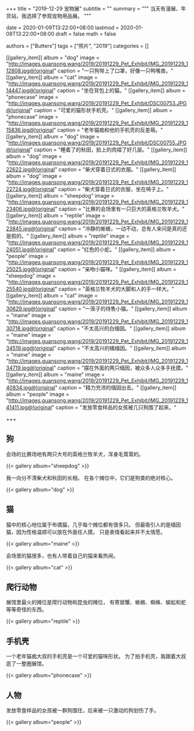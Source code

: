+++
title = "2019-12-29 宠物展"
subtitle = ""
summary = """
当天有漫展、年货站，我选择了参观宠物用品展。
"""

date = 2020-01-09T13:22:00+08:00
lastmod = 2020-01-09T13:22:00+08:00
draft = false
math = false

authors = ["Butters"]
tags = ["照片", "2019"]
categories = []

[[gallery_item]]
album = "dog"
image = "http://images.guansong.wang/2019/20191229_Pet_Exhibit/IMG_20191229_112808.jpg@!original"
caption = "一只狗带上了口罩，好像一只鸭嘴兽。"
[[gallery_item]]
album = "cat"
image = "http://images.guansong.wang/2019/20191229_Pet_Exhibit/IMG_20191229_114447.jpg@!original"
caption = "坐在背包上的猫。"
[[gallery_item]]
album = "phonecase"
image = "http://images.guansong.wang/2019/20191229_Pet_Exhibit/DSC00753.JPG@!original"
caption = "可爱的猫形状手机壳。"
[[gallery_item]]
album = "phonecase"
image = "http://images.guansong.wang/2019/20191229_Pet_Exhibit/IMG_20191229_115836.jpg@!original"
caption = "老年猫痴和他的手机壳的反差萌。"
[[gallery_item]]
album = "dog"
image = "http://images.guansong.wang/2019/20191229_Pet_Exhibit/DSC00755.JPG@!original"
caption = "睡着了的秋田，脸上的肉褶了好几层。"
[[gallery_item]]
album = "dog"
image = "http://images.guansong.wang/2019/20191229_Pet_Exhibit/IMG_20191229_122622.jpg@!original"
caption = "柴犬穿着日式的衣服。"
[[gallery_item]]
album = "dog"
image = "http://images.guansong.wang/2019/20191229_Pet_Exhibit/IMG_20191229_122724.jpg@!original"
caption = "柴犬穿着日式的衣服，坐在椅子上。"
[[gallery_item]]
album = "sheepdog"
image = "http://images.guansong.wang/2019/20191229_Pet_Exhibit/IMG_20191229_123406.jpg@!original"
caption = "比赛的会场里有一只巨大的英格兰牧羊犬。"
[[gallery_item]]
album = "reptile"
image = "http://images.guansong.wang/2019/20191229_Pet_Exhibit/IMG_20191229_123845.jpg@!original"
caption = "冷静的蜥蜴，一动不动，总有人来问是真的还是假的。"
[[gallery_item]]
album = "reptile"
image = "http://images.guansong.wang/2019/20191229_Pet_Exhibit/IMG_20191229_124051.jpg@!original"
caption = "红色的小蛇。"
[[gallery_item]]
album = "people"
image = "http://images.guansong.wang/2019/20191229_Pet_Exhibit/IMG_20191229_125025.jpg@!original"
caption = "亲吻小猫咪。"
[[gallery_item]]
album = "sheepdog"
image = "http://images.guansong.wang/2019/20191229_Pet_Exhibit/IMG_20191229_125540.jpg@!original"
caption = "英格兰牧羊犬的大脚和人的手一样大。"
[[gallery_item]]
album = "cat"
image = "http://images.guansong.wang/2019/20191229_Pet_Exhibit/IMG_20191229_130629.jpg@!original"
caption = "一笼子的待售小猫。"
[[gallery_item]]
album = "maine"
image = "http://images.guansong.wang/2019/20191229_Pet_Exhibit/IMG_20191229_130718.jpg@!original"
caption = "不太高兴的白缅因。"
[[gallery_item]]
album = "maine"
image = "http://images.guansong.wang/2019/20191229_Pet_Exhibit/IMG_20191229_134519.jpg@!original"
caption = "不太高兴的橘缅因。"
[[gallery_item]]
album = "maine"
image = "http://images.guansong.wang/2019/20191229_Pet_Exhibit/IMG_20191229_134719.jpg@!original"
caption = "摆在外面的两只缅因，被众多人众多手抚摸。"
[[gallery_item]]
album = "maine"
image = "http://images.guansong.wang/2019/20191229_Pet_Exhibit/IMG_20191229_140834.jpg@!original"
caption = "精力充沛的缅因出击。"
[[gallery_item]]
album = "people"
image = "http://images.guansong.wang/2019/20191229_Pet_Exhibit/IMG_20191229_141411.jpg@!original"
caption = "发放零食样品的女孩被几只狗围了起来。"

+++

## 狗

会场的比赛场地有两只大号的英格兰牧羊犬，浑身毛茸茸的。

{{< gallery album="sheepdog" >}}

我一向分不清柴犬和秋田的长相。
在各个摊位中，它们是狗类的绝对核心。

{{< gallery album="dog" >}}

## 猫

猫中的核心地位属于布偶猫，几乎每个摊位都有很多只。
但最吸引人的是缅因猫，因为性格温顺可以放在外面任人摸。
只是表情看起来并不太情愿。

{{< gallery album="maine" >}}

会场里的猫很多，也有人带着自己的猫来看热闹。

{{< gallery album="cat" >}}

## 爬行动物

展馆里最火的摊位是爬行动物和昆虫的摊位，
有寄居蟹、蜥蜴、蜘蛛、蜈蚣和蛇等等奇怪的东西。

{{< gallery album="reptile" >}}

## 手机壳

一个老年猫痴大叔的手机壳是一个可爱的猫咪形状。
为了拍手机壳，我跟着大叔逛了一整圈展馆。

{{< gallery album="phonecase" >}}

## 人物

发放零食样品的女孩被一群狗围住，后来被一只激动的狗划伤了手。

{{< gallery album="people" >}}